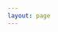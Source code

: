 ```yaml
---
layout: page
---
```

<script setup>
import {
  VPTeamPage,
  VPTeamPageTitle,
  VPTeamMembers
} from 'vitepress/theme-without-fonts'

const members = [
  {
    avatar: 'https://avatars.githubusercontent.com/u/11393106',
    name: 'Thomas Van Riel',
    title: 'Co-Author',
    links: [
      { icon: 'github', link: 'https://github.com/ThomasVanRiel'}
    ]

  },
  {
    avatar: '',
    name: 'K. D.',
    title: 'Co-Author'
  }
]
</script>

<VPTeamPage>
  <VPTeamPageTitle>
    <template #title>
      The authors
    </template>
    <template #lead>
      This book is written by these authors
    </template>
  </VPTeamPageTitle>
  <VPTeamMembers :members />
</VPTeamPage>